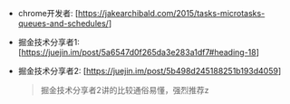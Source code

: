 * chrome开发者: [<https://jakearchibald.com/2015/tasks-microtasks-queues-and-schedules/>]
* 掘金技术分享者1: [<https://juejin.im/post/5a6547d0f265da3e283a1df7#heading-18>]
* 掘金技术分享者2: [<https://juejin.im/post/5b498d245188251b193d4059>]

    >掘金技术分享者2讲的比较通俗易懂，强烈推荐z
